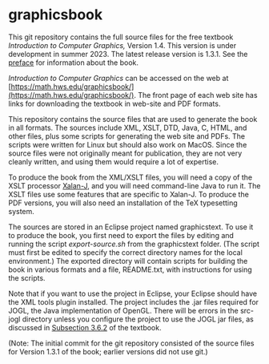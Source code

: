 # graphicsbook
This git repository contains the full source files for the free textbook *Introduction to Computer Graphics,* Version 1.4.
This version is under development in summer 2023.  The latest release version is 1.3.1.
See the [preface](https://math.hws.edu/graphicsbook/preface.html) for information about the book.

*Introduction to Computer Graphics* can be accessed on the web at
[https://math.hws.edu/graphicsbook/](https://math.hws.edu/graphicsbook/).
The front page of each web site has links for downloading the textbook in
web-site and PDF formats.

This repository contains the source files that are used to generate the book in all formats.
The sources include XML, XSLT, DTD, Java, C, HTML, and other files, 
plus some scripts for generating the web site and PDFs.  The
scripts were written for Linux but should also work on MacOS.
Since the source files were not originally meant for publication, they
are not very cleanly written, and using them would require a lot of expertise.

To produce the book from the XML/XSLT files, you will need a copy of the XSLT processor 
[Xalan-J](https://xml.apache.org/xalan-j/), and you will need command-line Java to run it.
The XSLT files use some features that are specific to Xalan-J.  To produce the
PDF versions, you will also need an installation of the TeX typesetting system.

The sources are stored in an Eclipse project named graphicstext.
To use it to produce the book, you first
need to export the files by editing and running the script *export-source.sh* from the graphicstext folder.  (The
script must first be edited to specify the correct directory names for the local environment.)  The exported 
directory will contain scripts for building the book in various formats and a file, README.txt,
with instructions for using the scripts.

Note that if you want to use the project in Eclipse, your Eclipse should have the XML tools plugin installed.
The project includes the .jar files required for JOGL, the Java implementation of OpenGL.  There will be
errors in the src-jogl directory unless you configure the project to use the JOGL jar files, as discussed
in [Subsection 3.6.2](https://math.hws.edu/graphicsbook/c3/s6.html#gl1geom.6.2) of the textbook.

(Note: The initial commit for the git repository consisted of the source files for Version 1.3.1 of the book;
earlier versions did not use git.)

